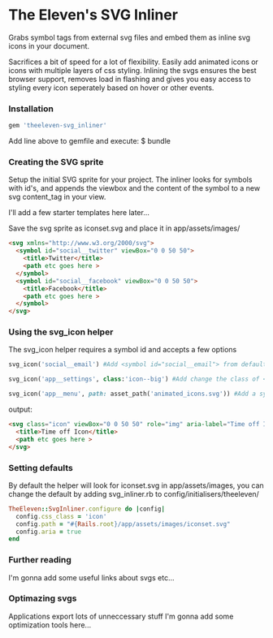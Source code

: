 # The Eleven's SVG Inliner
Grabs symbol tags from external svg files and embed them as inline svg icons in your document.

Sacrifices a bit of speed for a lot of flexibility. Easily add animated icons or icons with multiple layers of css styling. Inlining the svgs ensures the best browser support, removes load in flashing and gives you easy access to styling every icon seperately based on hover or other events.


### Installation
```ruby
gem 'theeleven-svg_inliner'
```
Add line above to gemfile and execute: $ bundle


### Creating the SVG sprite
Setup the initial SVG sprite for your project. The inliner looks for symbols with id's, and appends the viewbox and the content of the symbol to a new svg content_tag in your view.

I'll add a few starter templates here later...

Save the svg sprite as iconset.svg and place it in app/assets/images/

```html
<svg xmlns="http://www.w3.org/2000/svg">
  <symbol id="social__twitter" viewBox="0 0 50 50">
    <title>Twitter</title>
    <path etc goes here >
  </symbol>
  <symbol id="social__facebook" viewBox="0 0 50 50">
    <title>Facebook</title>
    <path etc goes here >
  </symbol>
</svg>
```


### Using the svg_icon helper
The svg_icon helper requires a symbol id and accepts a few options
```ruby
svg_icon('social__email') #Add <symbol id="social__email"> from default path

svg_icon('app__settings', class:'icon--big') #Add change the class of <svg>

svg_icon('app__menu', path: asset_path('animated_icons.svg')) #Add a symbol from a non default svg file
```
output:
```html
<svg class="icon" viewBox="0 0 50 50" role="img" aria-label="Time off Icon">
  <title>Time off Icon</title>
  <path etc goes here >
</svg>
```


### Setting defaults
By default the helper will look for iconset.svg in app/assets/images, you can change the default by adding svg_inliner.rb to config/initialisers/theeleven/
```ruby
TheEleven::SvgInliner.configure do |config|
  config.css_class = 'icon'
  config.path = "#{Rails.root}/app/assets/images/iconset.svg"
  config.aria = true
end
```


### Further reading
I'm gonna add some useful links about svgs etc...

### Optimazing svgs
Applications export lots of unneccessary stuff I'm gonna add some optimization tools here...

